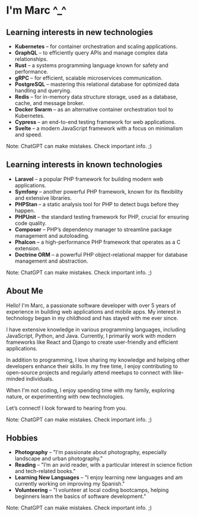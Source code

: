 # I'm Marc ^_^

## Learning interests in new technologies

- <strong>Kubernetes</strong> – for container orchestration and scaling applications.
- <strong>GraphQL</strong> – to efficiently query APIs and manage complex data relationships.
- <strong>Rust</strong> – a systems programming language known for safety and performance.
- <strong>gRPC</strong> – for efficient, scalable microservices communication.
- <strong>PostgreSQL</strong> – mastering this relational database for optimized data handling and querying.
- <strong>Redis</strong> – for in-memory data structure storage, used as a database, cache, and message broker.
- <strong>Docker Swarm</strong> – as an alternative container orchestration tool to Kubernetes.
- <strong>Cypress</strong> – an end-to-end testing framework for web applications.
- <strong>Svelte</strong> – a modern JavaScript framework with a focus on minimalism and speed.

Note: ChatGPT can make mistakes. Check important info. ;)

## Learning interests in known technologies

- <strong>Laravel</strong> – a popular PHP framework for building modern web applications.
- <strong>Symfony</strong> – another powerful PHP framework, known for its flexibility and extensive libraries.
- <strong>PHPStan</strong> – a static analysis tool for PHP to detect bugs before they happen.
- <strong>PHPUnit</strong> – the standard testing framework for PHP, crucial for ensuring code quality.
- <strong>Composer</strong> – PHP’s dependency manager to streamline package management and autoloading.
- <strong>Phalcon</strong> – a high-performance PHP framework that operates as a C extension.
- <strong>Doctrine ORM</strong> – a powerful PHP object-relational mapper for database management and abstraction.

Note: ChatGPT can make mistakes. Check important info. ;)

## About Me

Hello! I'm Marc, a passionate software developer with over 5 years of experience in building web applications and mobile apps. My interest in technology began in my childhood and has stayed with me ever since.

I have extensive knowledge in various programming languages, including JavaScript, Python, and Java. Currently, I primarily work with modern frameworks like React and Django to create user-friendly and efficient applications.

In addition to programming, I love sharing my knowledge and helping other developers enhance their skills. In my free time, I enjoy contributing to open-source projects and regularly attend meetups to connect with like-minded individuals.

When I'm not coding, I enjoy spending time with my family, exploring nature, or experimenting with new technologies.

Let’s connect! I look forward to hearing from you.

Note: ChatGPT can make mistakes. Check important info. ;)

## Hobbies

- <strong>Photography</strong> – "I'm passionate about photography, especially landscape and urban photography."
- <strong>Reading</strong> – "I’m an avid reader, with a particular interest in science fiction and tech-related books."
- <strong>Learning New Languages</strong> – "I enjoy learning new languages and am currently working on improving my Spanish."
- <strong>Volunteering</strong> – "I volunteer at local coding bootcamps, helping beginners learn the basics of software development."

Note: ChatGPT can make mistakes. Check important info. ;)
